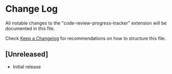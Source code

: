 # Change Log

All notable changes to the "code-review-progress-tracker" extension will be documented in this file.

Check [Keep a Changelog](http://keepachangelog.com/) for recommendations on how to structure this file.

## [Unreleased]

- Initial release